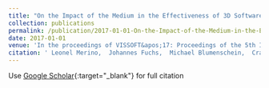 ```yaml
---
title: "On the Impact of the Medium in the Effectiveness of 3D Software Visualization"
collection: publications
permalink: /publication/2017-01-01-On-the-Impact-of-the-Medium-in-the-Effectiveness-of-3D-Software-Visualization
date: 2017-01-01
venue: 'In the proceedings of VISSOFT&apos;17: Proceedings of the 5th IEEE Working Conference on Software Visualization'
citation: ' Leonel Merino,  Johannes Fuchs,  Michael Blumenschein,  Craig Anslow,  Mohammad Ghafari,  Oscar Nierstrasz,  Michael Behrisch,  Daniel Keim, &quot;On the Impact of the Medium in the Effectiveness of 3D Software Visualization.&quot; In the proceedings of VISSOFT&amp;apos;17: Proceedings of the 5th IEEE Working Conference on Software Visualization, 2017.'
---
```

Use [Google Scholar](https://scholar.google.com/scholar?q=On+the+Impact+of+the+Medium+in+the+Effectiveness+of+3D+Software+Visualization){:target="_blank"} for full citation